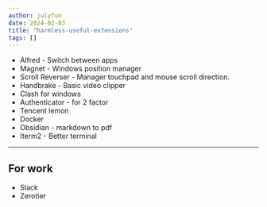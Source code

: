 ```yaml
---
author: julyfun
date: 2024-02-03
title: "harmless-useful-extensions"
tags: []
---
```


* Alfred - Switch between apps
* Magnet - Windows position manager
* Scroll Reverser - Manager touchpad and mouse scroll direction.
* Handbrake - Basic video clipper
* Clash for windows
* Authenticator - for 2 factor
* Tencent lemon
* Docker
* Obsidian - markdown to pdf
* Iterm2 - Better terminal

---

## For work

* Slack
* Zerotier

